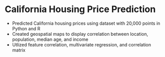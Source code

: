 # California Housing Price Prediction

- Predicted California housing prices using dataset with 20,000 points in Python and R
- Created geospatial maps to display correlation between location, population, median age, and income
- Utlized feature correlation, multivariate regression, and correlation matrix
